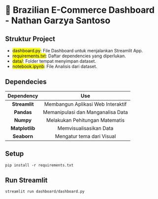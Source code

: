# 🛒 Brazilian E-Commerce Dashboard - Nathan Garzya Santoso

## Struktur Project
- <mark>dashboard.py</mark>: File Dashboard untuk menjalankan Streamlit App.
- <mark>requirements.txt</mark>: Daftar dependencies yang diperlukan.
- <mark>data/</mark>: Folder tempat menyimpan dataset.
- <mark>notebook.ipynb</mark>: File Analisis dari dataset.

## Dependecies
|   Dependency   |                Use                |
|:--------------:|:---------------------------------:|
| **Streamlit**  | Membangun Aplikasi Web Interaktif |
|   **Pandas**   | Memanipulasi dan Manganalisa Data |
|   **Numpy**    |  Melakukan Pehitungan Matematis   |
| **Matplotlib** |      Memvisualisasikan Data       |
|  **Seaborn** | Mengatur tema dari Visual |

## Setup
```commandline
pip install -r requirements.txt
```

## Run Streamlit
```commandline
streamlit run dashboard/dashboard.py
```
